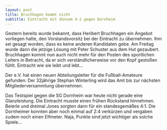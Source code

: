 ```yaml
---
layout: post
title: Bruchhagen kommt nicht
subtitle: Eintracht mit dünnem 4-2 gegen Dornheim
---
```


Gestern bereits wurde bekannt, dass Heribert Bruchhagen ein Angebot vorliegen hatte, den Vorstandsvorsitz bei der Eintracht zu übernehmen. Ihm sei gesagt worden, dass es keine anderen Kandidaten gebe. Am Freitag wurde dann die jetzige Lösung mit Peter Schuster aus dem Hut gezaubert. Bruchhagen kommt nun auch nicht mehr für den Posten des sportlichen Leiters in Betracht, da er sich verständlicherweise vor den Kopf gestoßen fühlt. Eintracht wie sie leibt und lebt...

Der e.V. hat einen neuen Abteilungsleiter für die Fußball-Amateure gefunden: Der 32jährige Stephan Winterling wird das Amt bis zur nächsten Mitgliederversammlung übernehmen.

Das Testspiel gegen die SG Dornheim war heute nicht gerade eine Glanzleistung. Die Eintracht musste einen frühen Rückstand hinnehmen. Beierle und dreimal Jones sorgten dann für ein standesgemäßes 4:1. Die Dornheimer konnten aber noch einmal auf 2:4 verkürzen und vergaben zudem noch einen Elfmeter. Naja, Punkte sind jetzt wichtiger als solche Spiele...
